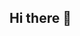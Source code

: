 ## Hi there 👋

<!--
**bombyrakety/bombyrakety** is a ✨ _special_ ✨ repository because its `README.md` (this file) appears on your GitHub profile.

Here are some ideas to get you started:
- 👨‍🎓 Bachelors Degree - Biomedical Technology and Bioinformatics
- 🏫 Student at Brno University of Technology (Czech republic) - FEEC - Bioengineering
- 🔭 I’m currently working on Data Analysis, AI/ML Implementation in Healthcare, Signal Processing, Image Processing, Bioinformatics, Biomedical Engineering stuff in general
- 🌱 I’m currently learning Python, SQL, JavaScript, Node.js, React, MATLAB, R  
- 👯 I’m looking to collaborate on AI/ML Implementation in Healthcare - My Bachelor's Thesis was focused on Stress Detection Algorithms from Biosignal Data
- 🤔 I’m looking for help with Data Analysis in general
- 💬 Ask me about ...
- 📫 How to reach me: ...
- 😄 Pronouns: ...
- ⚡ Fun fact: ...
-->

